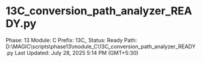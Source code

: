 # 13C_conversion_path_analyzer_READY.py

Phase: 13
Module: C
Prefix: 13C_
Status: Ready
Path: D:\MAGIC\scripts\phase13\module_C\13C_conversion_path_analyzer_READY.py
Last Updated: July 28, 2025 5:14 PM (GMT+5:30)
